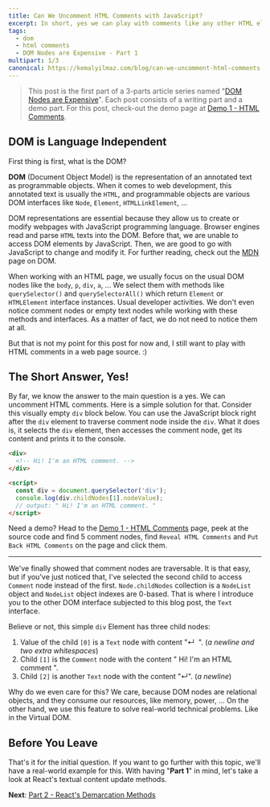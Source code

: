 ```yaml
---
title: Can We Uncomment HTML Comments with JavaScript?
excerpt: In short, yes we can play with comments like any other HTML element. Both comments and empty spaces between HTML tags are DOM interfaces that inherit from traversable DOM interfaces.
tags:
  - dom
  - html comments
  - DOM Nodes are Expensive - Part 1
multipart: 1/3
canonical: https://kemalyilmaz.com/blog/can-we-uncomment-html-comments-with-javascript/
---
```


> This post is the first part of a 3-parts article series named "[DOM Nodes are Expensive](/2020/dom-nodes-are-expensive "DOM Nodes are Expensive - A Prelude")". Each post consists of a writing part and a demo part. For this post, check-out the demo page at [Demo 1 - HTML Comments](https://xkema.github.io/blog-demo-dom-nodes-are-expensive/html-comments "Demo 1 - HTML Comments").


## DOM is Language Independent

First thing is first, what is the DOM?

**DOM** (Document Object Model) is the representation of an annotated text as programmable objects. When it comes to web development, this annotated text is usually the `HTML`, and programmable objects are various DOM interfaces like `Node`, `Element`, `HTMLLinkElement`, ...

DOM representations are essential because they allow us to create or modify webpages with JavaScript programming language. Browser engines read and parse `HTML` texts into the DOM. Before that, we are unable to access DOM elements by JavaScript. Then, we are good to go with JavaScript to change and modify it. For further reading, check out the [MDN](https://developer.mozilla.org/en-US/docs/Web/API/Document_Object_Model/Introduction#DOM_and_JavaScript "DOM and JavaScript") page on DOM.

When working with an HTML page, we usually focus on the usual DOM nodes like the `body`, `p`, `div`, `a`, ... We select them with methods like `querySelector()` and `querySelectorAll()` which return `Element` or `HTMLElement` interface instances. Usual developer activities. We don't even notice comment nodes or empty text nodes while working with these methods and interfaces. As a matter of fact, we do not need to notice them at all.

But that is not my point for this post for now and, I still want to play with HTML comments in a web page source. :)

## The Short Answer, Yes!

By far, we know the answer to the main question is a yes. We can uncomment HTML comments. Here is a simple solution for that. Consider this visually empty `div` block below. You can use the JavaScript block right after the `div` element to traverse comment node inside the `div`. What it does is,  it selects the `div` element, then accesses the comment node, get its content and prints it to the console.

```html
<div>
  <!-- Hi! I'm an HTML comment. -->
</div>

<script>
  const div = document.querySelector('div');
  console.log(div.childNodes[1].nodeValue);
  // output: " Hi! I'm an HTML comment. "
</script>
```

Need a demo? Head to the [Demo 1 - HTML Comments](https://xkema.github.io/blog-demo-dom-nodes-are-expensive/html-comments "Demo 1 - HTML Comments") page, peek at the source code and find 5 comment nodes, find `Reveal HTML Comments` and `Put Back HTML Comments` on the page and click them.

------

We've finally showed that comment nodes are traversable. It is that easy, but if you've just noticed that, I've selected the second child to access `Comment` node instead of the first. `Node.childNodes` collection is a `NodeList` object and `NodeList` object indexes are 0-based. That is where I introduce you to the other DOM interface subjected to this blog post, the `Text` interface.

Believe or not, this simple `div` Element has three child nodes:

1. Value of the child `[0]` is a `Text` node with content "&crarr;&nbsp;&nbsp;". (*a newline and two extra whitespaces*)  
2. Child `[1]` is the `Comment` node with the content "&nbsp;Hi! I'm an HTML comment&nbsp;".  
3. Child `[2]` is another `Text` node with the content "&crarr;". (*a newline*)  

Why do we even care for this? We care, because DOM nodes are relational objects, and they consume our resources, like memory, power, ... On the other hand, we use this feature to solve real-world technical problems. Like in the Virtual DOM.

## Before You Leave

That's it for the initial question. If you want to go further with this topic, we'll have a real-world example for this. With having "**Part 1**" in mind, let's take a look at React's textual content update methods.

**Next**: [Part 2 - React's Demarcation Methods](/2020/react-s-demarcation-methods "Part 2 - React's Demarcation Methods")